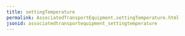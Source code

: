 ```yaml
---
title: settingTemperature
permalink: AssociatedTransportEquipment.settingTemperature.html
jsonid: associatedtransportequipment_settingtemperature
---
```

